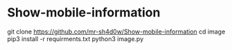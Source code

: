 # Show-mobile-information
git clone https://github.com/mr-sh4d0w/Show-mobile-information
cd image
pip3 install -r requirments.txt
python3 image.py
